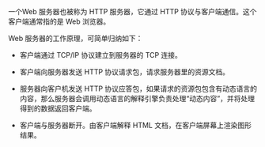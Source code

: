 一个Web 服务器也被称为 HTTP 服务器，它通过 HTTP 协议与客户端通信。这个客户端通常指的是 Web 浏览器。

Web 服务器的工作原理，可简单归纳如下：

- 客户端通过 TCP/IP 协议建立到服务器的 TCP 连接。

- 客户端向服务器发送 HTTP 协议请求包，请求服务器里的资源文档。

- 服务器向客户机发送 HTTP 协议应答包，如果请求的资源包包含有动态语言的内容，那么服务器会调用动态语言的解释引擎负责处理“动态内容”，并将处理得到的数据返回客户端。

- 客户端与服务器断开。由客户端解释 HTML 文档，在客户端屏幕上渲染图形结果。

